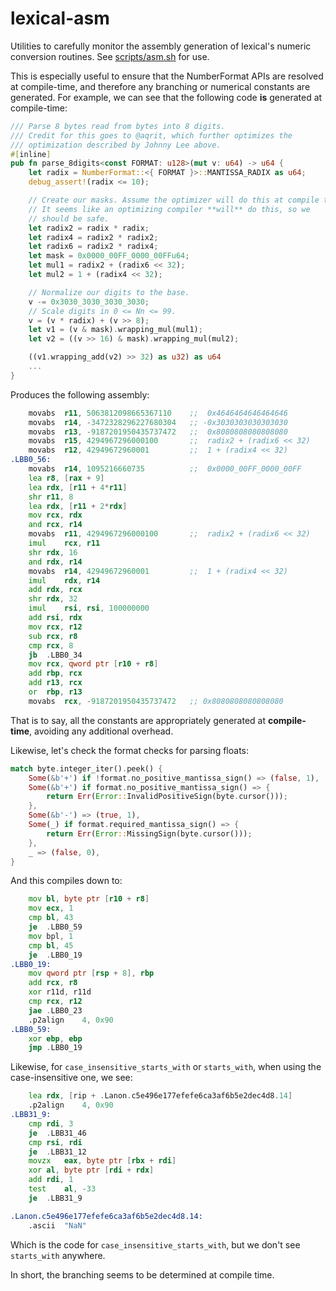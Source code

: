 lexical-asm
===========

Utilities to carefully monitor the assembly generation of lexical's numeric conversion routines. See [scripts/asm.sh](/scripts/asm.sh) for use.

This is especially useful to ensure that the NumberFormat APIs are resolved at compile-time, and therefore any branching or numerical constants are generated. For example, we can see that the following code **is** generated at compile-time:

```rust
/// Parse 8 bytes read from bytes into 8 digits.
/// Credit for this goes to @aqrit, which further optimizes the
/// optimization described by Johnny Lee above.
#[inline]
pub fn parse_8digits<const FORMAT: u128>(mut v: u64) -> u64 {
    let radix = NumberFormat::<{ FORMAT }>::MANTISSA_RADIX as u64;
    debug_assert!(radix <= 10);

    // Create our masks. Assume the optimizer will do this at compile time.
    // It seems like an optimizing compiler **will** do this, so we
    // should be safe.
    let radix2 = radix * radix;
    let radix4 = radix2 * radix2;
    let radix6 = radix2 * radix4;
    let mask = 0x0000_00FF_0000_00FFu64;
    let mul1 = radix2 + (radix6 << 32);
    let mul2 = 1 + (radix4 << 32);

    // Normalize our digits to the base.
    v -= 0x3030_3030_3030_3030;
    // Scale digits in 0 <= Nn <= 99.
    v = (v * radix) + (v >> 8);
    let v1 = (v & mask).wrapping_mul(mul1);
    let v2 = ((v >> 16) & mask).wrapping_mul(mul2);

    ((v1.wrapping_add(v2) >> 32) as u32) as u64
    ...
}
```

Produces the following assembly:

```asm
    movabs  r11, 5063812098665367110    ;;  0x4646464646464646
    movabs  r14, -3472328296227680304   ;; -0x3030303030303030
    movabs  r13, -9187201950435737472   ;;  0x8080808080808080
    movabs  r15, 4294967296000100       ;;  radix2 + (radix6 << 32)
    movabs  r12, 42949672960001         ;;  1 + (radix4 << 32)
.LBB0_56:
    movabs  r14, 1095216660735          ;;  0x0000_00FF_0000_00FF
    lea r8, [rax + 9]
    lea rdx, [r11 + 4*r11]
    shr r11, 8
    lea rdx, [r11 + 2*rdx]
    mov rcx, rdx
    and rcx, r14
    movabs  r11, 4294967296000100       ;;  radix2 + (radix6 << 32)
    imul    rcx, r11
    shr rdx, 16
    and rdx, r14
    movabs  r14, 42949672960001         ;;  1 + (radix4 << 32)
    imul    rdx, r14
    add rdx, rcx
    shr rdx, 32
    imul    rsi, rsi, 100000000
    add rsi, rdx
    mov rcx, r12
    sub rcx, r8
    cmp rcx, 8
    jb  .LBB0_34
    mov rcx, qword ptr [r10 + r8]
    add rbp, rcx
    add r13, rcx
    or  rbp, r13
    movabs  rcx, -9187201950435737472   ;; 0x8080808080808080
```

That is to say, all the constants are appropriately generated at **compile-time**, avoiding any additional overhead.

Likewise, let's check the format checks for parsing floats:

```rust
match byte.integer_iter().peek() {
    Some(&b'+') if !format.no_positive_mantissa_sign() => (false, 1),
    Some(&b'+') if format.no_positive_mantissa_sign() => {
        return Err(Error::InvalidPositiveSign(byte.cursor()));
    },
    Some(&b'-') => (true, 1),
    Some(_) if format.required_mantissa_sign() => {
        return Err(Error::MissingSign(byte.cursor()));
    },
    _ => (false, 0),
}
```

And this compiles down to:

```asm
    mov bl, byte ptr [r10 + r8]
    mov ecx, 1
    cmp bl, 43
    je  .LBB0_59
    mov bpl, 1
    cmp bl, 45
    je  .LBB0_19
.LBB0_19:
    mov qword ptr [rsp + 8], rbp
    add rcx, r8
    xor r11d, r11d
    cmp rcx, r12
    jae .LBB0_23
    .p2align    4, 0x90
.LBB0_59:
    xor ebp, ebp
    jmp .LBB0_19
```

Likewise, for `case_insensitive_starts_with` or `starts_with`, when using the case-insensitive one, we see:

```asm
    lea rdx, [rip + .Lanon.c5e496e177efefe6ca3af6b5e2dec4d8.14]
    .p2align    4, 0x90
.LBB31_9:
    cmp rdi, 3
    je  .LBB31_46
    cmp rsi, rdi
    je  .LBB31_12
    movzx   eax, byte ptr [rbx + rdi]
    xor al, byte ptr [rdi + rdx]
    add rdi, 1
    test    al, -33
    je  .LBB31_9

.Lanon.c5e496e177efefe6ca3af6b5e2dec4d8.14:
    .ascii  "NaN"
```

Which is the code for `case_insensitive_starts_with`, but we don't see `starts_with` anywhere.

In short, the branching seems to be determined at compile time.
